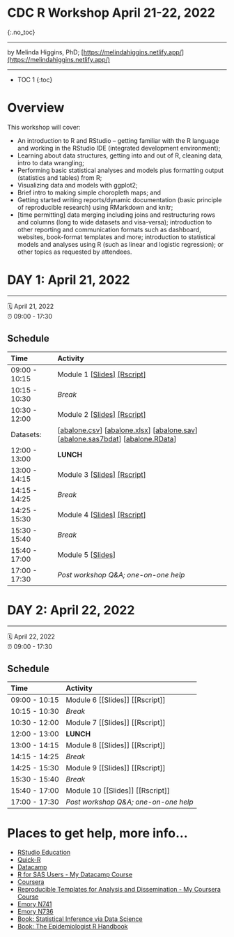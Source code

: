 # CDC R Workshop April 21-22, 2022
{:.no_toc}

-----

by Melinda Higgins, PhD; [https://melindahiggins.netlify.app/](https://melindahiggins.netlify.app/)

-----

* TOC 1
{:toc}

# Overview

This workshop will cover:
* An introduction to R and RStudio – getting familiar with the R language and working in the RStudio IDE (integrated development environment);
* Learning about data structures, getting into and out of R, cleaning data, intro to data wrangling;
* Performing basic statistical analyses and models plus formatting output (statistics and tables) from R; 
* Visualizing data and models with ggplot2; 
* Brief intro to making simple choropleth maps; and
* Getting started writing reports/dynamic documentation (basic principle of reproducible research) using RMarkdown and knitr;
* [time permitting] data merging including joins and restructuring rows and columns (long to wide datasets and visa-versa); introduction to other reporting and communication formats such as dashboard, websites, book-format templates and more; introduction to statistical models and analyses using R (such as linear and logistic regression); or other topics as requested by attendees.


# DAY 1: April 21, 2022

-----

:spiral_calendar: April 21, 2022  
:alarm_clock:     09:00 - 17:30

## Schedule

| Time          | Activity         |
| :------------ | :--------------- |
| 09:00 - 10:15 | Module 1 [[Slides]](https://melindahiggins2000.github.io/CDC_Rworkshop_April2022/CDCRworkshop_April2022_Module01.html#1) [[Rscript]](https://melindahiggins2000.github.io/CDC_Rworkshop_April2022/module01_Rscript.R)         |
| 10:15 - 10:30 | _Break_            |
| 10:30 - 12:00 | Module 2 [[Slides]](https://melindahiggins2000.github.io/CDC_Rworkshop_April2022/CDCRworkshop_April2022_Module02.html#1) [[Rscript]](https://melindahiggins2000.github.io/CDC_Rworkshop_April2022/module02_Rscript.R) |
| Datasets: | [[abalone.csv](https://melindahiggins2000.github.io/CDC_Rworkshop_April2022/abalone.csv)] [[abalone.xlsx](https://melindahiggins2000.github.io/CDC_Rworkshop_April2022/abalone.xlsx)] [[abalone.sav](https://melindahiggins2000.github.io/CDC_Rworkshop_April2022/abalone.sav)] [[abalone.sas7bdat](https://melindahiggins2000.github.io/CDC_Rworkshop_April2022/abalone.sas7bdat)] [[abalone.RData](https://melindahiggins2000.github.io/CDC_Rworkshop_April2022/abalone.RData)] |
| 12:00 - 13:00 | **LUNCH**            |
| 13:00 - 14:15 | Module 3 [[Slides]](https://melindahiggins2000.github.io/CDC_Rworkshop_April2022/CDCRworkshop_April2022_Module03.html#1) [[Rscript]](https://melindahiggins2000.github.io/CDC_Rworkshop_April2022/module03_Rscript.R)         |
| 14:15 - 14:25 | _Break_      |
| 14:25 - 15:30 | Module 4 [[Slides]](https://melindahiggins2000.github.io/CDC_Rworkshop_April2022/CDCRworkshop_April2022_Module04.html#1) [[Rscript]](https://melindahiggins2000.github.io/CDC_Rworkshop_April2022/module04_Rscript.R)         |
| 15:30 - 15:40 | _Break_      |
| 15:40 - 17:00 | Module 5 [[Slides](https://melindahiggins2000.github.io/CDC_Rworkshop_April2022/RmarkdownEtc_Introduction.pdf)]  |
| 17:00 - 17:30 | _Post workshop Q&A; one-on-one help_ |


# DAY 2: April 22, 2022

-----

:spiral_calendar: April 22, 2022  
:alarm_clock:     09:00 - 17:30

## Schedule

| Time          | Activity         |
| :------------ | :--------------- |
| 09:00 - 10:15 | Module 6 [[Slides]] [[Rscript]]        |
| 10:15 - 10:30 | _Break_            |
| 10:30 - 12:00 | Module 7 [[Slides]] [[Rscript]]       |
| 12:00 - 13:00 | **LUNCH**            |
| 13:00 - 14:15 | Module 8 [[Slides]] [[Rscript]]       |
| 14:15 - 14:25 | _Break_      |
| 14:25 - 15:30 | Module 9 [[Slides]] [[Rscript]]     |
| 15:30 - 15:40 | _Break_      |
| 15:40 - 17:00 | Module 10 [[Slides]] [[Rscript]]   |
| 17:00 - 17:30 | _Post workshop Q&A; one-on-one help_ |

# Places to get help, more info...

* [RStudio Education](https://education.rstudio.com/)
* [Quick-R](https://www.statmethods.net/)
* [Datacamp](https://www.datacamp.com/)
* [R for SAS Users - My Datacamp Course](https://www.datacamp.com/courses/r-for-sas-users)
* [Coursera](https://www.coursera.org/)
* [Reproducible Templates for Analysis and Dissemination - My Coursera Course](https://www.coursera.org/learn/reproducible-templates-analysis)
* [Emory N741](https://melindahiggins2000.github.io/N741bigdata/)
* [Emory N736](https://melindahiggins2000.github.io/N736/)
* [Book: Statistical Inference via Data Science](https://moderndive.com/)
* [Book: The Epidemiologist R Handbook](https://epirhandbook.com/en/index.html)


